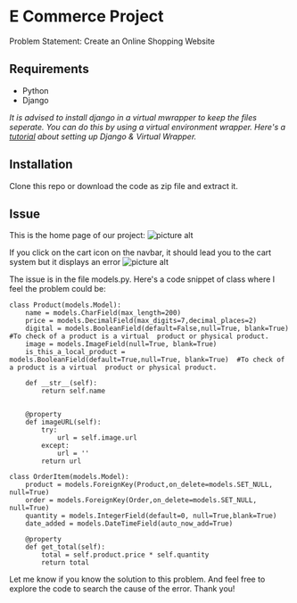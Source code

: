 # E Commerce Project
  
 Problem Statement: Create an Online Shopping Website
  
## Requirements ##

 - Python 
 - Django
 
_It is advised to install django in a virtual mwrapper to keep the files seperate. You can do this by using a virtual environment wrapper. Here's a [tutorial](https://www.youtube.com/watch?v=VuETrwKYLTM&t=10s") about setting up Django & Virtual Wrapper._

## Installation ##

Clone this repo or download the code as zip file and extract it.

## Issue ## 
 This is the home page of our project:
 ![picture alt](https://pic8.co/sh/puoHti.png)
 
 If you click on the cart icon on the navbar, it should lead you to the cart system but it displays an error
![picture alt](https://pic8.co/sh/yDfUBN.png)

The issue is in the file models.py. Here's a code snippet of class where I feel the problem could be:
``` 
class Product(models.Model):
    name = models.CharField(max_length=200)
    price = models.DecimalField(max_digits=7,decimal_places=2)
    digital = models.BooleanField(default=False,null=True, blank=True)  #To check of a product is a virtual  product or physical product.
    image = models.ImageField(null=True, blank=True)
    is_this_a_local_product = models.BooleanField(default=True,null=True, blank=True)  #To check of a product is a virtual  product or physical product.
    
    def __str__(self):
        return self.name
    

    @property
    def imageURL(self):
        try:
            url = self.image.url 
        except:
            url = ''
        return url
        
class OrderItem(models.Model):
    product = models.ForeignKey(Product,on_delete=models.SET_NULL, null=True)
    order = models.ForeignKey(Order,on_delete=models.SET_NULL, null=True)
    quantity = models.IntegerField(default=0, null=True,blank=True)
    date_added = models.DateTimeField(auto_now_add=True)

    @property
    def get_total(self):
        total = self.product.price * self.quantity
        return total
```
Let me know if you know the solution to this problem. And feel free to explore the code to search the cause of the error. Thank you!

